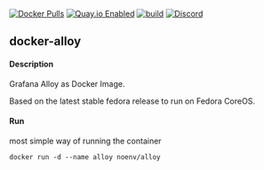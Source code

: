 [![Docker Pulls](https://badgen.net/docker/pulls/noenv/alloy)](https://hub.docker.com/r/noenv/alloy)
[![Quay.io Enabled](https://badgen.net/badge/quay%20pulls/enabled/green)](https://quay.io/repository/noenv/alloy)
[![build](https://github.com/NoEnv/docker-alloy/actions/workflows/build.yml/badge.svg)](https://github.com/NoEnv/docker-alloy/actions/workflows/build.yml)
[![Discord](https://badgen.net/discord/online-members/mZAjkQfYSj)](https://discord.gg/mZAjkQfYSj)

## docker-alloy

#### Description

Grafana Alloy as Docker Image.

Based on the latest stable fedora release to run on Fedora CoreOS.

#### Run

most simple way of running the container

    docker run -d --name alloy noenv/alloy

